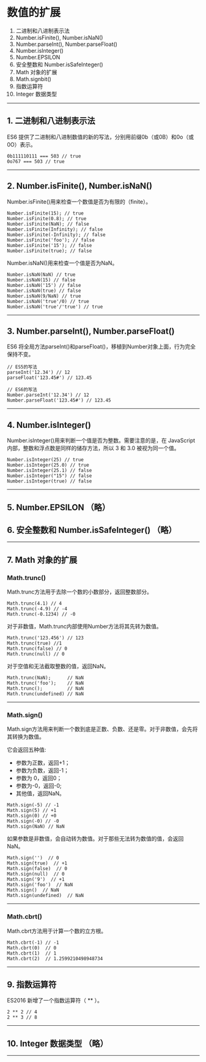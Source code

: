 # 数值的扩展

1. 二进制和八进制表示法
2. Number.isFinite(), Number.isNaN()
3. Number.parseInt(), Number.parseFloat()
4. Number.isInteger()
5. Number.EPSILON
6. 安全整数和 Number.isSafeInteger()
7. Math 对象的扩展
8. Math.signbit()
9. 指数运算符
10. Integer 数据类型

*******************************


## 1. 二进制和八进制表示法
ES6 提供了二进制和八进制数值的新的写法，分别用前缀0b（或0B）和0o（或0O）表示。

````
0b111110111 === 503 // true
0o767 === 503 // true
````
********************************


## 2. Number.isFinite(), Number.isNaN()
Number.isFinite()用来检查一个数值是否为有限的（finite）。

````
Number.isFinite(15); // true
Number.isFinite(0.8); // true
Number.isFinite(NaN); // false
Number.isFinite(Infinity); // false
Number.isFinite(-Infinity); // false
Number.isFinite('foo'); // false
Number.isFinite('15'); // false
Number.isFinite(true); // false
````

Number.isNaN()用来检查一个值是否为NaN。

````
Number.isNaN(NaN) // true
Number.isNaN(15) // false
Number.isNaN('15') // false
Number.isNaN(true) // false
Number.isNaN(9/NaN) // true
Number.isNaN('true'/0) // true
Number.isNaN('true'/'true') // true
````
********************************************


## 3. Number.parseInt(), Number.parseFloat()
ES6 将全局方法parseInt()和parseFloat()，移植到Number对象上面，行为完全保持不变。

````
// ES5的写法
parseInt('12.34') // 12
parseFloat('123.45#') // 123.45

// ES6的写法
Number.parseInt('12.34') // 12
Number.parseFloat('123.45#') // 123.45
````
*****************************************


## 4. Number.isInteger()
Number.isInteger()用来判断一个值是否为整数。需要注意的是，在 JavaScript 内部，整数和浮点数是同样的储存方法，所以 3 和 3.0 被视为同一个值。

````
Number.isInteger(25) // true
Number.isInteger(25.0) // true
Number.isInteger(25.1) // false
Number.isInteger("15") // false
Number.isInteger(true) // false
````
*******************************************


## 5. Number.EPSILON （略）

## 6. 安全整数和 Number.isSafeInteger()  （略）
*****************************************




## 7. Math 对象的扩展

### Math.trunc()
Math.trunc方法用于去除一个数的小数部分，返回整数部分。

````
Math.trunc(4.1) // 4
Math.trunc(-4.9) // -4
Math.trunc(-0.1234) // -0
````

对于非数值，Math.trunc内部使用Number方法将其先转为数值。

````
Math.trunc('123.456') // 123
Math.trunc(true) //1
Math.trunc(false) // 0
Math.trunc(null) // 0
````

对于空值和无法截取整数的值，返回NaN。

````
Math.trunc(NaN);      // NaN
Math.trunc('foo');    // NaN
Math.trunc();         // NaN
Math.trunc(undefined) // NaN
````
****************************************

### Math.sign()
Math.sign方法用来判断一个数到底是正数、负数、还是零。对于非数值，会先将其转换为数值。

它会返回五种值:

- 参数为正数，返回+1；
- 参数为负数，返回-1；
- 参数为 0，返回0；
- 参数为-0，返回-0;
- 其他值，返回NaN。

````
Math.sign(-5) // -1
Math.sign(5) // +1
Math.sign(0) // +0
Math.sign(-0) // -0
Math.sign(NaN) // NaN
````

如果参数是非数值，会自动转为数值。对于那些无法转为数值的值，会返回NaN。

````
Math.sign('')  // 0
Math.sign(true)  // +1
Math.sign(false)  // 0
Math.sign(null)  // 0
Math.sign('9')  // +1
Math.sign('foo')  // NaN
Math.sign()  // NaN
Math.sign(undefined)  // NaN
````
*****************************************

### Math.cbrt()
Math.cbrt方法用于计算一个数的立方根。

````
Math.cbrt(-1) // -1
Math.cbrt(0)  // 0
Math.cbrt(1)  // 1
Math.cbrt(2)  // 1.2599210498948734
````
****************************************


## 9. 指数运算符
ES2016 新增了一个指数运算符（ ** ）。

````
2 ** 2 // 4
2 ** 3 // 8
````
****************************************


## 10. Integer 数据类型 （略）
****************************************







